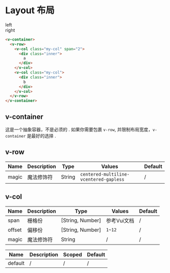 # Layout 布局

<div class="demo-box">
  <v-container>
    <v-row>
      <v-col class="my-col" span="2">
        <div class="inner">
          left
        </div>
      </v-col>
      <v-col class="my-col">
        <div class="inner">
          right
        </div>
      </v-col>
    </v-row>
  </v-container>
</div>

```html
<v-container>
  <v-row>
    <v-col class="my-col" span="2">
      <div class="inner">
        a
      </div>
    </v-col>
    <v-col class="my-col">
      <div class="inner">
        b
      </div>
    </v-col>
  </v-row>
</v-container>
```

## v-container
这是一个抽象容器，不是必须的 . 如果你需要包裹 `v-row`, 并限制布局宽度，`v-container` 是最好的选择 .

<div class="demo-box">
<component-doc-table>
<div slot="props">

## v-row
Name       | Description    | Type     | Values | Default
----       | -------------- | -------- | ------ | -------
magic      | 魔法修饰符      | String   | `centered-multiline-vcentered-gapless`      | /

## v-col
Name       | Description    | Type     | Values | Default
----       | -------------- | -------- | ------ | -------
span       | 栅格份          | [String, Number] | 参考Vui文档 | /
offset     | 偏移份          | [String, Number] | `1~12` | /
magic      | 魔法修饰符      | String   | /     | /

</div>
<div slot="slots">

Name       | Description    | Scoped | Default
----       | -------------- | ------ | -------
default    | /              | /      | /

</div>
</component-doc-table>
</div>

<style lang="scss" type="text/scss">
  .v-col.my-col .inner {
    display: flex;
    min-height: 80px;
    background-color: #f6f6f6;
    border-radius: 3px;
    align-items: center;
    justify-content: center;
  }
</style>